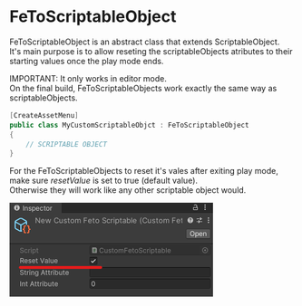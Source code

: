 # FeToScriptableObject

FeToScriptableObject is an abstract class that extends ScriptableObject.  
It's main purpose is to allow reseting the scriptableObjects atributes to their starting values once the play mode ends.  

IMPORTANT: It only works in editor mode.  
On the final build, FeToScriptableObjects work exactly the same way as scriptableObjects.

``` c#
[CreateAssetMenu]
public class MyCustomScriptableObjct : FeToScriptableObject
{
    // SCRIPTABLE OBJECT
}
```

For the FeToScriptableObjects to reset it's vales after exiting play mode, make sure _resetValue_ is set to true (default value).  
Otherwise they will work like any other scriptable object would.


![ResetValue Image](/Assets/FeTo/SO_Architecture/FetoScriptableObject/Media/ResetValue_Inspector.png)